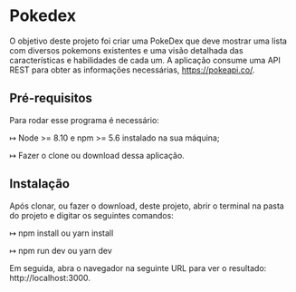 # Pokedex

O objetivo deste projeto foi criar uma PokeDex que deve mostrar uma lista com diversos
pokemons existentes e uma visão detalhada das características e habilidades de cada um.
A aplicação consume uma API REST para obter as informações necessárias, https://pokeapi.co/.

## Pré-requisitos

Para rodar esse programa é necessário:

↦ Node >= 8.10 e npm >= 5.6 instalado na sua máquina;

↦ Fazer o clone ou download dessa aplicação.

## Instalação

Após clonar, ou fazer o download, deste projeto, abrir o terminal na pasta do projeto e digitar os seguintes comandos:

↦ npm install ou yarn install

↦ npm run dev ou yarn dev

Em seguida, abra o navegador na seguinte URL para ver o resultado: http://localhost:3000.


